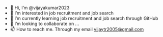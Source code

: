 - 👋 Hi, I’m @vijayakumar2023
- 👀 I’m interested in job recruitment and job search
- 🌱 I’m currently learning job recruitment and job search through GitHub
- 💞️ I’m looking to collaborate on ...
- 📫 How to reach me. Through my email vijaytr2005@gmail.com

<!---
vijayakumar2023/vijayakumar2023 is a ✨ special ✨ repository because its `README.md` (this file) appears on your GitHub profile.
You can click the Preview link to take a look at your changes.
--->
